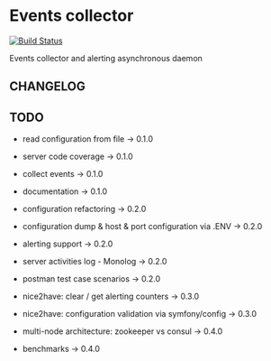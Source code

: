 # Events collector

[![Build Status](https://travis-ci.org/tswiackiewicz/events-collector.png?branch=feature/collector_configuration)](https://travis-ci.org/tswiackiewicz/events-collector)

Events collector and alerting asynchronous daemon

## CHANGELOG

## TODO

* read configuration from file -> 0.1.0
* server code coverage -> 0.1.0
* collect events -> 0.1.0
* documentation -> 0.1.0

* configuration refactoring -> 0.2.0
* configuration dump & host & port configuration via .ENV -> 0.2.0
* alerting support -> 0.2.0
* server activities log - Monolog -> 0.2.0
* postman test case scenarios -> 0.2.0

* nice2have: clear / get alerting counters -> 0.3.0
* nice2have: configuration validation via symfony/config -> 0.3.0

* multi-node architecture: zookeeper vs consul -> 0.4.0
* benchmarks -> 0.4.0
